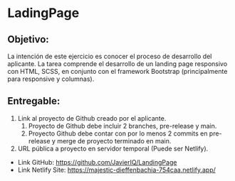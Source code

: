 # LadingPage
 
## Objetivo:
La intención de este ejercicio es conocer el proceso de desarrollo del aplicante.
La tarea comprende el desarrollo de un landing page responsivo con HTML, SCSS, en conjunto con el framework Bootstrap (principalmente para responsive y columnas). 

## Entregable: 
1. Link al proyecto de Github creado por el aplicante. 
    1. Proyecto de Github debe incluir 2 branches, pre-release y main.
    2. Proyecto Github debe contar con por lo menos 2 commits en pre-release y merge de proyecto terminado en main.
2. URL pública a proyecto en servidor temporal (Puede ser Netlify).

- Link GitHub: https://github.com/JavierIQ/LandingPage
- Link Netlify Site: https://majestic-dieffenbachia-754caa.netlify.app/
